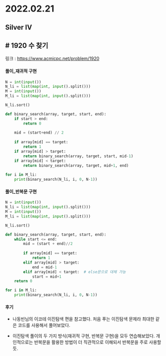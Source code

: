 # 2022.02.21

## Silver IV 

## # 1920 수 찾기

링크 : https://www.acmicpc.net/problem/1920 

#### 풀이_재귀적 구현

```python
N = int(input())
N_li = list(map(int, input().split()))
M = int(input())
M_li = list(map(int, input().split()))

N_li.sort()

def binary_search(array, target, start, end):
    if start > end:
        return 0
    
    mid = (start+end) // 2
    
    if array[mid] == target:
        return 1
    if array[mid] > target:
        return binary_search(array, target, start, mid-1)
    if array[mid] < target:
        return binary_search(array, target, mid+1, end)
    
for i in M_li:
    print(binary_search(N_li, i, 0, N-1))
```



#### 풀이_반복문 구현

```python
N = int(input())
N_li = list(map(int, input().split()))
M = int(input())
M_li = list(map(int, input().split()))

N_li.sort()

def binary_search(array, target, start, end):
    while start <= end:
        mid = (start + end)//2
   
        if array[mid] == target:
            return 1
        elif array[mid] > target:
            end = mid-1
        elif array[mid] < target:  # else문으로 대체 가능
            start = mid+1
    return 0

for i in M_li:
    print(binary_search(N_li, i, 0, N-1))
```



#### 후기

* 나동빈님의 이코테 이진탐색 편을 참고했다. 처음 푸는 이진탐색 문제라 최대한 같은 코드를 사용해서 풀어보았다.
  

* 이진탐색 풀이의 두 가지 방식(재귀적 구현, 반복문 구현)을 모두 연습해보았다.
  개인적으로는 반복문을 활용한 방법이 더 직관적으로 이해되서 반복문을 주로 사용할 듯.

  

  

  

  



















